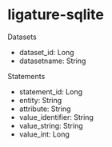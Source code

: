 # ligature-sqlite

Datasets
 - dataset_id: Long
 - datasetname: String

Statements
 - statement_id: Long
 - entity: String
 - attribute: String
 - value_identifier: String
 - value_string: String
 - value_int: Long
